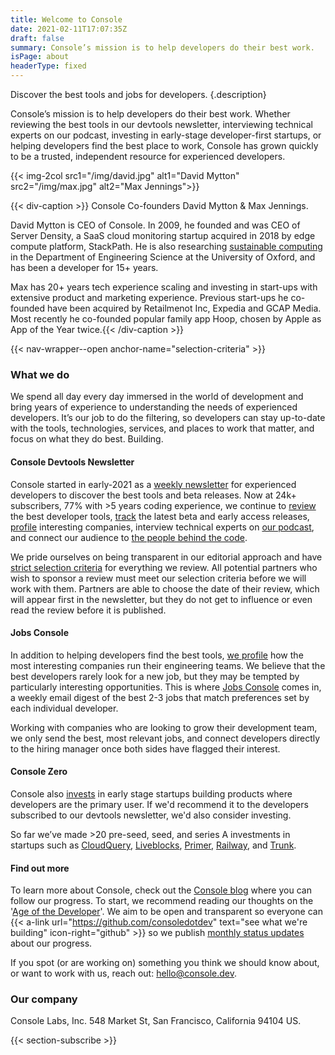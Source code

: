 ```yaml
---
title: Welcome to Console
date: 2021-02-11T17:07:35Z
draft: false
summary: Console’s mission is to help developers do their best work.
isPage: about
headerType: fixed
---
```


Discover the best tools and jobs for developers.
{.description}

Console’s mission is to help developers do their best work. Whether reviewing
the best tools in our devtools newsletter, interviewing technical experts on our
podcast, investing in early-stage developer-first startups, or helping
developers find the best place to work, Console has grown quickly to be a
trusted, independent resource for experienced developers.

{{< img-2col src1="/img/david.jpg" alt1="David Mytton" src2="/img/max.jpg" alt2="Max Jennings">}}

{{< div-caption >}} Console Co-founders David Mytton & Max Jennings.

David Mytton is CEO of Console. In 2009, he founded and was CEO of Server
Density, a SaaS cloud monitoring startup acquired in 2018 by edge compute
platform, StackPath. He is also researching [sustainable
computing](https://davidmytton.blog/sustainable-computing/) in the Department of
Engineering Science at the University of Oxford, and has been a developer for
15+ years.

Max has 20+ years tech experience scaling and investing in start-ups with
extensive product and marketing experience. Previous start-ups he co-founded
have been acquired by Retailmenot Inc, Expedia and GCAP Media. Most recently he
co-founded popular family app Hoop, chosen by Apple as App of the Year twice.{{<
/div-caption >}}

{{< nav-wrapper--open anchor-name="selection-criteria" >}}

### What we do

We spend all day every day immersed in the world of development and bring years
of experience to understanding the needs of experienced developers. It’s our job
to do the filtering, so developers can stay up-to-date with the tools,
technologies, services, and places to work that matter, and focus on what they
do best. Building.

#### Console Devtools Newsletter

Console started in early-2021 as a [weekly newsletter](/latest/) for experienced
developers to discover the best tools and beta releases. Now at 24k+
subscribers, 77% with >5 years coding experience, we continue to
[review](/tools/) the best developer tools, [track](/betas/) the latest beta and
early access releases, [profile](/profiles/) interesting companies, interview
technical experts on [our podcast](/podcast/), and connect our audience to [the
people behind the code](/interviews/).

We pride ourselves on being transparent in our editorial approach and have
[strict selection criteria](/selection-criteria/) for everything we review. All
potential partners who wish to sponsor a review must meet our selection criteria
before we will work with them. Partners are able to choose the date of their
review, which will appear first in the newsletter, but they do not get to
influence or even read the review before it is published.

#### Jobs Console

In addition to helping developers find the best tools, [we profile](/profiles/)
how the most interesting companies run their engineering teams. We believe that
the best developers rarely look for a new job, but they may be tempted by
particularly interesting opportunities. This is where [Jobs
Console](https://jobs.console.dev/) comes in, a weekly email digest of the best
2-3 jobs that match preferences set by each individual developer. 

Working with companies who are looking to grow their development team, we only
send the best, most relevant jobs, and connect developers directly to the hiring
manager once both sides have flagged their interest.

#### Console Zero

Console also [invests](/zero/) in early stage startups building products where
developers are the primary user. If we'd recommend it to the developers
subscribed to our devtools newsletter, we'd also consider investing. 

So far we’ve made >20 pre-seed, seed, and series A investments in startups such
as [CloudQuery](https://www.cloudquery.io/),
[Liveblocks](https://liveblocks.io/), [Primer](https://primer.io/),
[Railway](https://railway.app/), and [Trunk](https://trunk.io/).

#### Find out more

To learn more about Console, check out the [Console
blog](https://blog.console.dev/) where you can follow our progress. To start, we
recommend reading our thoughts on the '[Age of the
Developer](https://blog.console.dev/focusing-on-developers/)'. We aim to be open
and transparent so everyone can {{< a-link
url="https://github.com/consoledotdev" text="see what we're building"
icon-right="github" >}} so we publish [monthly status
updates](https://blog.console.dev/tag/status-update/) about our progress.

If you spot (or are working on) something you think we should know about, or
want to work with us, reach out: [hello@console.dev](mailto:hello@console.dev).

### Our company

Console Labs, Inc. 548 Market St, San Francisco, California 94104 US.

{{< section-subscribe >}}
